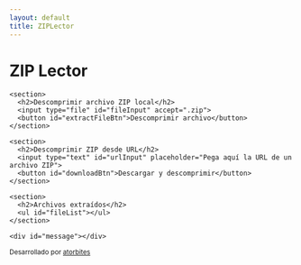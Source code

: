 ```yaml
---
layout: default
title: ZIPLector
---
```


<head>
  <meta charset="UTF-8">
  <title>ZIP Lector</title>
  <meta name="viewport" content="width=device-width, initial-scale=1.0">
  <link rel="stylesheet" href="style.css">
</head>

<body>
  <main>
    <h1>ZIP Lector</h1>

    <section>
      <h2>Descomprimir archivo ZIP local</h2>
      <input type="file" id="fileInput" accept=".zip">
      <button id="extractFileBtn">Descomprimir archivo</button>
    </section>

    <section>
      <h2>Descomprimir ZIP desde URL</h2>
      <input type="text" id="urlInput" placeholder="Pega aquí la URL de un archivo ZIP">
      <button id="downloadBtn">Descargar y descomprimir</button>
    </section>

    <section>
      <h2>Archivos extraídos</h2>
      <ul id="fileList"></ul>
    </section>

    <div id="message"></div>
  </main>

  <footer>
    <small>
      Desarrollado por
      <a href="https://github.com/atorbites" target="_blank">atorbites</a>
    </small>
  </footer>

  <script src="https://cdn.jsdelivr.net/npm/jszip@3.10.1/dist/jszip.min.js"></script>
  <script src="script.js"></script>
</body>

</html>
